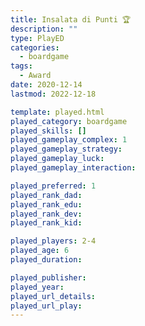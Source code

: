 ```yaml
---
title: Insalata di Punti 🏆
description: ""
type: PlayED
categories:
  - boardgame
tags:
  - Award
date: 2020-12-14
lastmod: 2022-12-18

template: played.html
played_category: boardgame
played_skills: []
played_gameplay_complex: 1
played_gameplay_strategy:
played_gameplay_luck:
played_gameplay_interaction:

played_preferred: 1
played_rank_dad: 
played_rank_edu:
played_rank_dev:
played_rank_kid: 

played_players: 2-4
played_age: 6
played_duration: 

played_publisher: 
played_year: 
played_url_details: 
played_url_play: 
---
```

